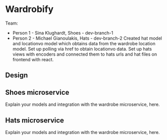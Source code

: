 # Wardrobify

Team:

* Person 1 - Sina Klughardt, Shoes - dev-branch-1
* Person 2 - Michael Gianoulakis, Hats - dev-branch-2
Created hat model and locationvo model which obtains data from the wardrobe location model. Set up polling via href to obtain locationvo data. Set up hats views with encoders and connected them to hats urls and hat files on frontend with react.

## Design

## Shoes microservice

Explain your models and integration with the wardrobe
microservice, here.

## Hats microservice

Explain your models and integration with the wardrobe
microservice, here.
